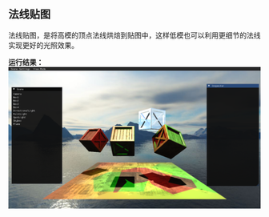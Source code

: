 ## 法线贴图

法线贴图，是将高模的顶点法线烘焙到贴图中，这样低模也可以利用更细节的法线实现更好的光照效果。



**运行结果：**
![](../Versions/Assets/v0.14_result.png)
